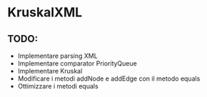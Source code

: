 # KruskalXML

## TODO:
- Implementare parsing XML
- Implementare comparator PriorityQueue
- Implementare Kruskal
- Modificare i metodi addNode e addEdge con il metodo equals
- Ottimizzare i metodi equals
